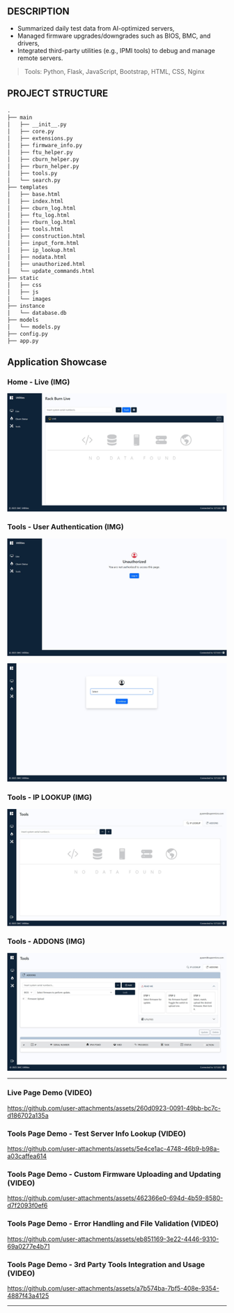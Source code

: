 ## DESCRIPTION

- Summarized daily test data from AI-optimized servers,
- Managed firmware upgrades/downgrades such as BIOS, BMC, and drivers,
- Integrated third-party utilities (e.g., IPMI tools) to debug and manage remote servers.

> Tools: Python, Flask, JavaScript, Bootstrap, HTML, CSS, Nginx


## PROJECT STRUCTURE
```
.
├── main
│   ├── __init__.py
│   ├── core.py
│   ├── extensions.py
│   ├── firmware_info.py
│   ├── ftu_helper.py
│   ├── cburn_helper.py
│   ├── rburn_helper.py
│   ├── tools.py
│   └── search.py
├── templates
│   ├── base.html
│   ├── index.html
│   ├── cburn_log.html
│   ├── ftu_log.html
│   ├── rburn_log.html
│   ├── tools.html
│   ├── construction.html
│   ├── input_form.html
│   ├── ip_lookup.html
│   ├── nodata.html
│   ├── unauthorized.html
│   └── update_commands.html
├── static
│   ├── css
│   ├── js
│   └── images
├── instance
│   └── database.db
├── models
│   └── models.py
├── config.py
├── app.py
```

## Application Showcase

### Home - Live (IMG)

![Home Page](media/home_page.jpg)

### Tools - User Authentication (IMG)

![Tools - Auth](media/user_auth.jpg)

![Tools - Auth](media/user_login.jpg)

### Tools - IP LOOKUP (IMG)

![Tools - IP_lookup](media/tool_1.jpg)

### Tools - ADDONS (IMG)

![Tools - Addons](media/tool_2.jpg)

---

### Live Page Demo (VIDEO)

https://github.com/user-attachments/assets/260d0923-0091-49bb-bc7c-d186702a135a

### Tools Page Demo - Test Server Info Lookup (VIDEO)

https://github.com/user-attachments/assets/5e4ce1ac-4748-46b9-b98a-a03caffea614

### Tools Page Demo - Custom Firmware Uploading and Updating (VIDEO)

https://github.com/user-attachments/assets/462366e0-694d-4b59-8580-d7f2093f0ef6

### Tools Page Demo - Error Handling and File Validation (VIDEO)

https://github.com/user-attachments/assets/eb851169-3e22-4446-9310-69a0277e4b71

### Tools Page Demo - 3rd Party Tools Integration and Usage (VIDEO)

https://github.com/user-attachments/assets/a7b574ba-7bf5-408e-9354-4887f43a4125

---
